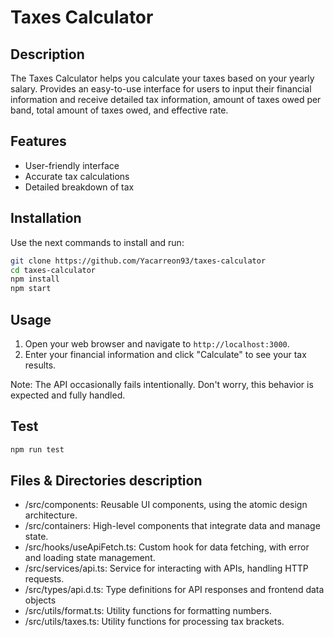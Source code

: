 # Taxes Calculator

## Description

The Taxes Calculator helps you calculate your taxes based on your yearly salary. Provides an easy-to-use interface for users to input their financial information and receive detailed tax information, amount of taxes owed per band, total amount of taxes owed, and effective rate.

## Features

- User-friendly interface
- Accurate tax calculations
- Detailed breakdown of tax

## Installation

Use the next commands to install and run:

```bash
git clone https://github.com/Yacarreon93/taxes-calculator
cd taxes-calculator
npm install
npm start
```

## Usage

1. Open your web browser and navigate to `http://localhost:3000`.
2. Enter your financial information and click "Calculate" to see your tax results.

Note: The API occasionally fails intentionally. Don't worry, this behavior is expected and fully handled.

## Test

```bash
npm run test
```

## Files & Directories description

- /src/components: Reusable UI components, using the atomic design architecture.
- /src/containers: High-level components that integrate data and manage state.
- /src/hooks/useApiFetch.ts: Custom hook for data fetching, with error and loading state management.
- /src/services/api.ts: Service for interacting with APIs, handling HTTP requests.
- /src/types/api.d.ts: Type definitions for API responses and frontend data objects
- /src/utils/format.ts: Utility functions for formatting numbers.
- /src/utils/taxes.ts: Utility functions for processing tax brackets.
